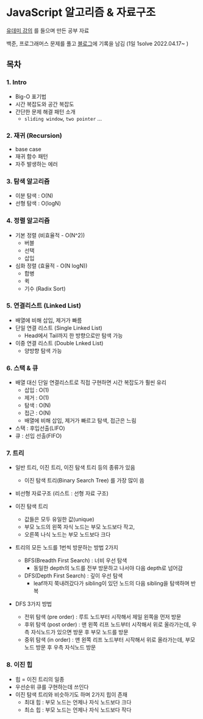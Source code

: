 # JavaScript 알고리즘 & 자료구조
[유데미 강의](https://www.udemy.com/course/best-javascript-data-structures/) 를 들으며 만든 공부 자료

백준, 프로그래머스 문제를 풀고 [블로그](https://ggarden.tistory.com/)에 기록을 남김 (1일 1solve 2022.04.17~ )

## 목차
### 1. Intro
- Big-O 표기법
- 시간 복잡도와 공간 복잡도
- 간단한 문제 해결 패턴 소개
  - `sliding window`, `two pointer` ...
### 2. 재귀 (Recursion)
- base case
- 재귀 함수 패턴
- 자주 발생하는 에러
### 3. 탐색 알고리즘
- 이분 탐색 : O(N)
- 선형 탐색 : O(logN)
### 4. 정렬 알고리즘
- 기본 정렬 (비효율적 - O(N^2))
  - 버블
  - 선택
  - 삽입
- 심화 정렬 (효율적 - O(N logN))
  - 합병
  - 퀵
  - 기수 (Radix Sort)
### 5. 연결리스트 (Linked List)
- 배열에 비해 삽입, 제거가 빠름
- 단일 연결 리스트 (Single Linked List)
  - Head에서 Tail까지 한 방향으로만 탐색 가능
- 이중 연결 리스트 (Double Lnked List)
  - 양방향 탐색 가능
### 6. 스택 & 큐
- 배열 대신 단일 연결리스트로 직접 구현하면 시간 복잡도가 훨씬 유리
  - 삽입 : O(1)
  - 제거 : O(1)
  - 탐색 : O(N)
  - 접근 : O(N)
  - 배열에 비해 삽입, 제거가 빠르고 탐색, 접근은 느림
- 스택 : 후입선출(LIFO)
- 큐 : 선입 선출(FIFO)
### 7. 트리
- 일반 트리, 이진 트리, 이진 탐색 트리 등의 종류가 있음
  - 이진 탐색 트리(Binary Search Tree) 를 가장 많이 씀
- 비선형 자료구조 (리스트 : 선형 자료 구조)
- 이진 탐색 트리
  - 값들은 모두 유일한 값(unique)
  - 부모 노드의 왼쪽 자식 노드는 부모 노드보다 작고,
  - 오른쪽 나식 노드는 부모 노드보다 크다

  
- 트리의 모든 노드를 1번씩 방문하는 방법 2가지
  - BFS(Breadth First Search) : 너비 우선 탐색
    - 동일한 depth의 노드를 전부 방문하고 나서야 다음 depth로 넘어감
  - DFS(Depth First Search) : 깊이 우선 탐색
    - leaf까지 쭉내려갔다가 sibling이 있던 노드의 다음 sibling을 탐색하며 반복


- DFS 3가지 방법
  - 전위 탐색 (pre order) : 루트 노드부터 시작해서 제일 왼쪽을 먼저 방문
  - 후위 탐색 (post order) : 맨 왼쪽 리프 노드부터 시작해서 위로 올라가는데, 우측 자식노드가 있으면 방문 후 부모 노드를 방문
  - 중위 탐색 (in order) : 맨 왼쪽 리프 노드부터 시작해서 위로 올라가는데, 부모 노드 방문 후 우측 자식노드 방문

### 8. 이진 힙
- 힙 = 이진 트리의 일종
- 우선순위 큐를 구현하는데 쓰인다
- 이진 탐색 트리와 비슷하기도 하며 2가지 힙이 존재
  - 최대 힙 : 부모 노드는 언제나 자식 노드보다 크다
  - 최소 힙 : 부모 노드는 언제나 자식 노드보다 작다
